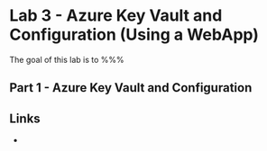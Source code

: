 # Lab 3 - Azure Key Vault and Configuration (Using a WebApp)

The goal of this lab is to  %%%

## Part 1 - Azure Key Vault and Configuration 





## Links
- 